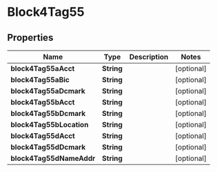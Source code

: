 # Block4Tag55

## Properties
Name | Type | Description | Notes
------------ | ------------- | ------------- | -------------
**block4Tag55aAcct** | **String** |  |  [optional]
**block4Tag55aBic** | **String** |  |  [optional]
**block4Tag55aDcmark** | **String** |  |  [optional]
**block4Tag55bAcct** | **String** |  |  [optional]
**block4Tag55bDcmark** | **String** |  |  [optional]
**block4Tag55bLocation** | **String** |  |  [optional]
**block4Tag55dAcct** | **String** |  |  [optional]
**block4Tag55dDcmark** | **String** |  |  [optional]
**block4Tag55dNameAddr** | **String** |  |  [optional]
